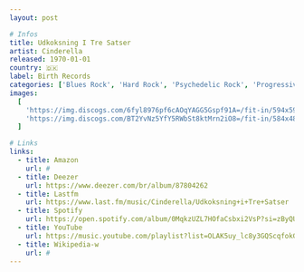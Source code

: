 ```yaml
---
layout: post

# Infos
title: Udkoksning I Tre Satser
artist: Cinderella
released: 1970-01-01
country: 🇩🇰
label: Birth Records
categories: ['Blues Rock', 'Hard Rock', 'Psychedelic Rock', 'Progressive Rock']
images:
  [
    'https://img.discogs.com/6fyl8976pf6cAOqYAGG5Gspf91A=/fit-in/594x598/filters:strip_icc():format(jpeg):mode_rgb():quality(90)/discogs-images/R-1097587-1357643920-2618.jpeg.jpg',
    'https://img.discogs.com/BT2YvNz5YfY5RWbSt8ktMrn2iO8=/fit-in/584x482/filters:strip_icc():format(jpeg):mode_rgb():quality(90)/discogs-images/R-1097587-1357643926-3605.jpeg.jpg',
  ]

# Links
links:
  - title: Amazon
    url: #
  - title: Deezer
    url: https://www.deezer.com/br/album/87804262
  - title: Lastfm
    url: https://www.last.fm/music/Cinderella/Udkoksning+i+Tre+Satser
  - title: Spotify
    url: https://open.spotify.com/album/0MqkzUZL7HOfaCsbxi2VsP?si=zByQUy5jQlizn7FaTHQnsQ
  - title: YouTube
    url: https://music.youtube.com/playlist?list=OLAK5uy_lc8y3GQScqfokGqaAaC5uiMTtktfZqF1k
  - title: Wikipedia-w
    url: #
---
```

